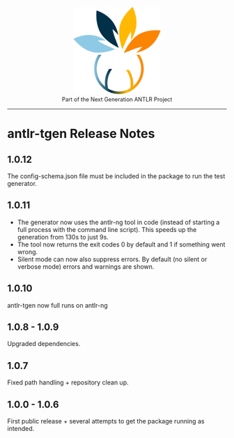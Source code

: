 <p align="center">
<img src="https://raw.githubusercontent.com/mike-lischke/website-antlr-ng/main/src/assets/images/antlr-ng-logo5.svg" title="ANTLR Next Generation" alt="antlr-ng the parser generator" height="200"/><br/>
<label style="font-size: 90%">Part of the Next Generation ANTLR Project</label>
</p>
<hr />


# antlr-tgen Release Notes

## 1.0.12

The config-schema.json file must be included in the package to run the test generator.

## 1.0.11

- The generator now uses the antlr-ng tool in code (instead of starting a full process with the command line script). This speeds up the generation from 130s to just 9s.
- The tool now returns the exit codes 0 by default and 1 if something went wrong.
- Silent mode can now also suppress errors. By default (no silent or verbose mode) errors and warnings are shown.

## 1.0.10

antlr-tgen now full runs on antlr-ng

## 1.0.8 - 1.0.9

Upgraded dependencies.

## 1.0.7

Fixed path handling + repository clean up.

## 1.0.0 - 1.0.6

First public release + several attempts to get the package running as intended.
